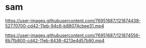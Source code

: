# sam

https://user-images.githubusercontent.com/76951687/121874438-52770700-cd42-11eb-94c6-b88074cbee31.mp4

https://user-images.githubusercontent.com/76951687/121874556-6b7fb800-cd42-11eb-8438-4213e4d57b90.mp4
